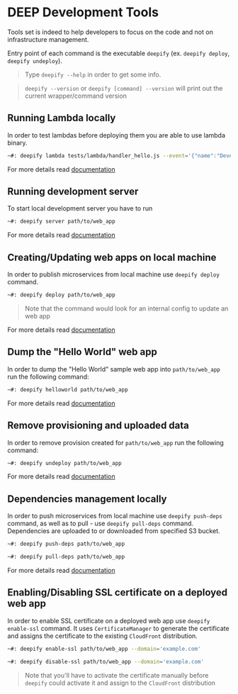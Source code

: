 DEEP Development Tools
======================

Tools set is indeed to help developers to focus on the code and not on infrastructure management.

Entry point of each command is the executable `deepify` (ex. `deepify deploy`, `deepify undeploy`).

> Type `deepify --help` in order to get some info.

> `deepify --version` or `deepify [command] --version` will print out the current wrapper/command version

Running Lambda locally
----------------------

In order to test lambdas before deploying them you are able to use lambda binary.

```bash
~#: deepify lambda tests/lambda/handler_hello.js --event='{"name":"Developer"}'
```

For more details read [documentation](tools/lambda.md)

Running development server
--------------------------

To start local development server you have to run

```bash
~#: deepify server path/to/web_app
```

For more details read [documentation](tools/server.md)

Creating/Updating web apps on local machine
-------------------------------------------

In order to publish microservices from local machine use `deepify deploy` command. 

```bash
~#: deepify deploy path/to/web_app
```

> Note that the command would look for an internal config to update an web app

For more details read [documentation](tools/deploy.md)

Dump the "Hello World" web app
------------------------------

In order to dump the "Hello World" sample web app into `path/to/web_app` run the following command: 

```bash
~#: deepify helloworld path/to/web_app
```

For more details read [documentation](tools/helloworld.md)

Remove provisioning and uploaded data
-------------------------------------

In order to remove provision created for `path/to/web_app` run the following command: 

```bash
~#: deepify undeploy path/to/web_app
```

For more details read [documentation](tools/undeploy.md)

Dependencies management locally
-------------------------------

In order to push microservices from local machine use `deepify push-deps` command,
as well as to pull - use `deepify pull-deps` command. Dependencies are uploaded to
or downloaded from specified S3 bucket.

```bash
~#: deepify push-deps path/to/web_app
```

```bash
~#: deepify pull-deps path/to/web_app
```

For more details read [documentation](tools/deps.md)

Enabling/Disabling SSL certificate on a deployed web app
-------------------------------------------------------

In order to enable SSL certificate on a deployed web app use `deepify enable-ssl` command.
It uses `CertificateManager` to generate the certificate and assigns 
the certificate to the existing `CloudFront` distribution.

```bash
~#: deepify enable-ssl path/to/web_app --domain='example.com'
```

```bash
~#: deepify disable-ssl path/to/web_app --domain='example.com'
```

> Note that you'll have to activate the certificate manually before
> `deepify` could activate it and assign to the `CloudFront` distribution